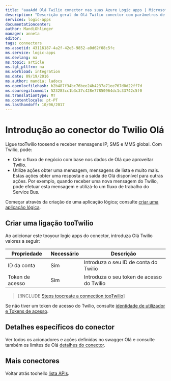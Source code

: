 ```yaml
---
title: "aaaAdd Olá Twilio conector nas suas Azure Logic apps | Microsoft Docs"
description: "Descrição geral do Olá Twilio conector com parâmetros de REST API"
services: logic-apps
documentationcenter: 
author: MandiOhlinger
manager: anneta
editor: 
tags: connectors
ms.assetid: 43116187-4a2f-42e5-9852-a0d62f08c5fc
ms.service: logic-apps
ms.devlang: na
ms.topic: article
ms.tgt_pltfrm: na
ms.workload: integration
ms.date: 09/19/2016
ms.author: mandia; ladocs
ms.openlocfilehash: b2b487f34bc76bee24b4237a71ee767d0d22ff7d
ms.sourcegitcommit: 523283cc1b3c37c428e77850964dc1c33742c5f0
ms.translationtype: MT
ms.contentlocale: pt-PT
ms.lasthandoff: 10/06/2017
---
```

# <a name="get-started-with-hello-twilio-connector"></a>Introdução ao conector do Twilio Olá
Ligue tooTwilio toosend e receber mensagens IP, SMS e MMS global. Com Twilio, pode:

* Crie o fluxo de negócio com base nos dados de Olá que aproveitar Twilio. 
* Utilize ações obter uma mensagem, mensagens de lista e muito mais. Estas ações obter uma resposta e a saída de Olá disponível para outras ações. Por exemplo, quando receber uma nova mensagem do Twilio, pode efetuar esta mensagem e utilizá-lo um fluxo de trabalho do Service Bus. 

Começar através da criação de uma aplicação lógica; consulte [criar uma aplicação lógica](../logic-apps/logic-apps-create-a-logic-app.md).

## <a name="create-a-connection-tootwilio"></a>Criar uma ligação tooTwilio
Ao adicionar este tooyour logic apps do conector, introduza Olá Twilio valores a seguir:

| Propriedade | Necessário | Descrição |
| --- | --- | --- |
| ID da conta |Sim |Introduza o seu ID de conta do Twilio |
| Token de acesso |Sim |Introduza o seu token de acesso do Twilio |

> [!INCLUDE [Steps toocreate a connection tooTwilio](../../includes/connectors-create-api-twilio.md)]
> 
> 

Se não tiver um token de acesso do Twilio, consulte [identidade de utilizador e Tokens de acesso](https://www.twilio.com/docs/api/chat/guides/identity).

## <a name="connector-specific-details"></a>Detalhes específicos do conector

Ver todos os acionadores e ações definidas no swagger Olá e consulte também os limites de Olá [detalhes do conector](/connectors/twilio/).

## <a name="more-connectors"></a>Mais conectores
Voltar atrás toohello [lista APIs](apis-list.md).
